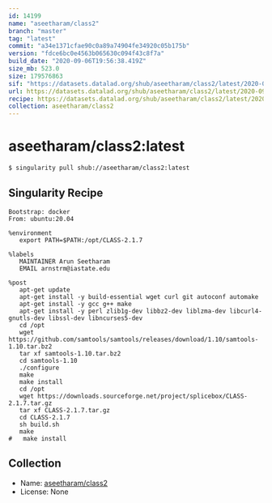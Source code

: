 ```yaml
---
id: 14199
name: "aseetharam/class2"
branch: "master"
tag: "latest"
commit: "a34e1371cfae90c0a89a74904fe34920c05b175b"
version: "fdce6bc0e4563b065630c094f43c8f7a"
build_date: "2020-09-06T19:56:38.419Z"
size_mb: 523.0
size: 179576863
sif: "https://datasets.datalad.org/shub/aseetharam/class2/latest/2020-09-06-a34e1371-fdce6bc0/fdce6bc0e4563b065630c094f43c8f7a.sif"
url: https://datasets.datalad.org/shub/aseetharam/class2/latest/2020-09-06-a34e1371-fdce6bc0/
recipe: https://datasets.datalad.org/shub/aseetharam/class2/latest/2020-09-06-a34e1371-fdce6bc0/Singularity
collection: aseetharam/class2
---
```


# aseetharam/class2:latest

```bash
$ singularity pull shub://aseetharam/class2:latest
```

## Singularity Recipe

```singularity
Bootstrap: docker
From: ubuntu:20.04

%environment
   export PATH=$PATH:/opt/CLASS-2.1.7

%labels
   MAINTAINER Arun Seetharam
   EMAIL arnstrm@iastate.edu

%post
   apt-get update
   apt-get install -y build-essential wget curl git autoconf automake
   apt-get install -y gcc g++ make
   apt-get install -y perl zlib1g-dev libbz2-dev liblzma-dev libcurl4-gnutls-dev libssl-dev libncurses5-dev
   cd /opt
   wget https://github.com/samtools/samtools/releases/download/1.10/samtools-1.10.tar.bz2
   tar xf samtools-1.10.tar.bz2
   cd samtools-1.10
   ./configure
   make
   make install
   cd /opt
   wget https://downloads.sourceforge.net/project/splicebox/CLASS-2.1.7.tar.gz
   tar xf CLASS-2.1.7.tar.gz
   cd CLASS-2.1.7
   sh build.sh
   make
#   make install
```

## Collection

 - Name: [aseetharam/class2](https://github.com/aseetharam/class2)
 - License: None

